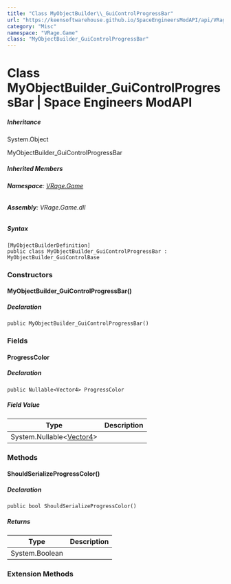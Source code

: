 ```yaml
---
title: "Class MyObjectBuilder\\_GuiControlProgressBar"
url: "https://keensoftwarehouse.github.io/SpaceEngineersModAPI/api/VRage.Game.MyObjectBuilder_GuiControlProgressBar.html"
category: "Misc"
namespace: "VRage.Game"
class: "MyObjectBuilder_GuiControlProgressBar"
---
```


# Class MyObjectBuilder\_GuiControlProgressBar | Space Engineers ModAPI

##### Inheritance

System.Object

MyObjectBuilder\_GuiControlProgressBar

##### Inherited Members

###### **Namespace**: [VRage.Game](https://keensoftwarehouse.github.io/SpaceEngineersModAPI/api/VRage.Game.html)

###### **Assembly**: VRage.Game.dll

##### Syntax

```
[MyObjectBuilderDefinition]
public class MyObjectBuilder_GuiControlProgressBar : MyObjectBuilder_GuiControlBase
```

### [](#constructors)Constructors

#### [](#VRage_Game_MyObjectBuilder_GuiControlProgressBar__ctor)MyObjectBuilder\_GuiControlProgressBar()

##### Declaration

```
public MyObjectBuilder_GuiControlProgressBar()
```

### [](#fields)Fields

#### [](#VRage_Game_MyObjectBuilder_GuiControlProgressBar_ProgressColor)ProgressColor

##### Declaration

```
public Nullable<Vector4> ProgressColor
```

##### Field Value

| Type | Description |
| --- | --- |
| System.Nullable<[Vector4](https://keensoftwarehouse.github.io/SpaceEngineersModAPI/api/VRageMath.Vector4.html)\> |     |

### [](#methods)Methods

#### [](#VRage_Game_MyObjectBuilder_GuiControlProgressBar_ShouldSerializeProgressColor)ShouldSerializeProgressColor()

##### Declaration

```
public bool ShouldSerializeProgressColor()
```

##### Returns

| Type | Description |
| --- | --- |
| System.Boolean |     |

### [](#extensionmethods)Extension Methods